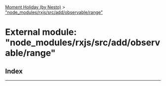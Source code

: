 [Moment Holiday (by Nesto)](../README.md) > ["node_modules/rxjs/src/add/observable/range"](../modules/_node_modules_rxjs_src_add_observable_range_.md)

# External module: "node_modules/rxjs/src/add/observable/range"

## Index

---

